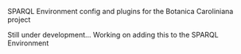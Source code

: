 SPARQL Environment config and plugins for the Botanica Caroliniana project

Still under development... Working on adding this to the SPARQL Environment
